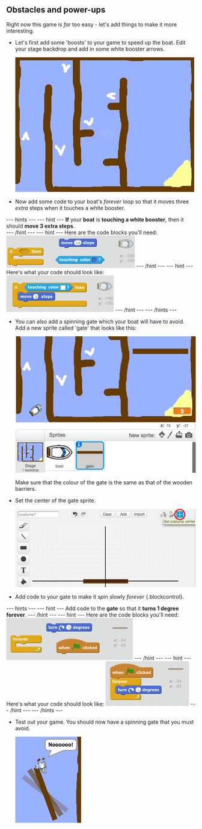## Obstacles and power-ups 

Right now this game is _far_ too easy - let's add things to make it more interesting.

+ Let's first add some 'boosts' to your game to speed up the boat. Edit your stage backdrop and add in some white booster arrows.

	![screenshot](images/boat-boost.png)

+ Now add some code to your boat's _forever_ loop so that it moves three _extra_ steps when it touches a white booster.

--- hints ---
--- hint ---
__If__ your __boat__ is __touching a white booster__, then it should __move 3 extra steps__.  
--- /hint ---
--- hint ---
Here are the code blocks you'll need:
![screenshot](images/boat-boost-blocks.png)
--- /hint ---
--- hint ---
Here's what your code should look like:
![screenshot](images/boat-boost-code.png)
--- /hint ---
--- /hints ---

+ You can also add a spinning gate which your boat will have to avoid. Add a new sprite called 'gate' that looks like this:

	![screenshot](images/boat-gate.png)

	Make sure that the colour of the gate is the same as that of the wooden barriers.

+ Set the center of the gate sprite.

	![screenshot](images/boat-center.png)

+ Add code to your gate to make it _spin_ slowly _forever_ {.blockcontrol}.

--- hints ---
--- hint ---
Add code to the __gate__ so that it __turns 1 degree__ __forever__.
--- /hint ---
--- hint ---
Here are the code blocks you'll need:
![screenshot](images/boat-spin-blocks.png)
--- /hint ---
--- hint ---
Here's what your code should look like:
![screenshot](images/boat-spin-code.png)
--- /hint ---
--- /hints ---


+ Test out your game. You should now have a spinning gate that you must avoid.

	![screenshot](images/boat-gate-test.png)



